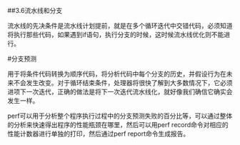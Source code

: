##3.6流水线和分支

流水线的先决条件是流水线计划提前，就是在多个循环迭代中交错代码，必须知道将执行那些代码，如果遇到if语句，执行分支的时候，这时候流水线优化则不能进行。

#分支预测

用于将条件代码转换为顺序代码，将分析代码中每个分支的历史，并假设行为在未来不会发生改变。对于循环结束条件，处理器将很快了解到大多数情况下，它必须进项下一次迭代，正确的做法是将下一次迭代流水线化，就好像我们确信它确实会发生一样。

perf可以用于分析整个程序执行过程中的分支预测失败的百分比等，可以通过整体的分析来快速得出程序的性能瓶颈在哪里，然后可以用perf record命令对相应的性能计数器进行单独的打印，然后通过perf report命令生成报告。